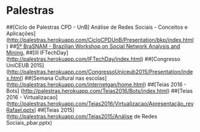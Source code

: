 # Palestras
##[Ciclo de Palestras CPD - UnB] Análise de Redes Sociais - Conceitos e Aplicações] (http://palestras.herokuapp.com/CicloCPDUnB/Presentation/bkp/index.html)
##[5º BraSNAM - Brazilian Workshop on Social Network Analysis and Mining.](http://palestras.herokuapp.com/Brasnam2016/brasnam16/index.html)
##[III IFTechDay] (http://palestras.herokuapp.com/IFTechDay/index.html)
##[Congresso UniCEUB 2015] (http://palestras.herokuapp.com/CongressoUniceub2015/Presentation/index.html)
##[Semana Cultural nas escolas] (http://palestras.herokuapp.com/internetgan/home.html)
##[Teias 2016 - Bots] (http://palestras.herokuapp.com/Teias2016/Bots/index.html)
##[Teias 2016 - Virtualizacao] (http://palestras.herokuapp.com/Teias2016/Virtualizacao/Apresentação_revRafael.pptx)
##[Teias 2015] (http://palestras.herokuapp.com/Teias2015/Análise de Redes Sociais_pbar.pptx)
